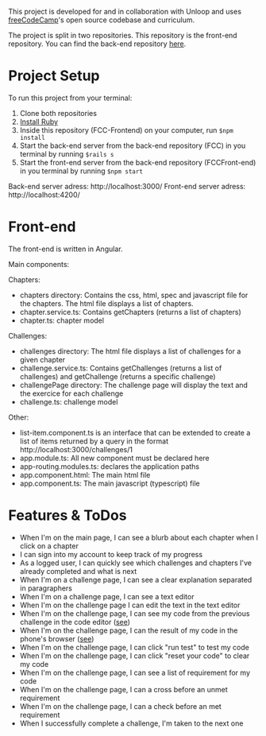 This project is developed for and in collaboration with Unloop and uses [freeCodeCamp](https://github.com/freeCodeCamp/freeCodeCamp)'s open source codebase and curriculum.

The project is split in two repositories. This repository is the front-end repository. You can find the back-end repository [here](https://github.com/Retropiaf/FCCFront-end).


# Project Setup

To run this project from your terminal:
1. Clone both repositories
2. [Install Ruby](https://www.ruby-lang.org/en/documentation/installation/)
3. Inside this repository (FCC-Frontend) on your computer, run `$npm install`
4. Start the back-end server from the back-end repository (FCC) in you terminal by running `$rails s`
5. Start the front-end server from the back-end repository (FCCFront-end) in you terminal by running `$npm start`

Back-end server adress: http://localhost:3000/
Front-end server adress: http://localhost:4200/

# Front-end

The front-end is written in Angular.

Main components:

Chapters:
* chapters directory: Contains the css, html, spec and javascript file for the chapters. The html file displays a list of chapters.
* chapter.service.ts: Contains getChapters (returns a list of chapters)
* chapter.ts: chapter model

Challenges:
* challenges directory: The html file displays a list of challenges for a given chapter
* challenge.service.ts: Contains getChallenges (returns a list of challenges) and getChallenge (returns a specific challenge)
* challengePage directory: The challenge page will display the text and the exercice for each challenge
* challenge.ts: challenge model

Other:
* list-item.component.ts is an interface that can be extended to create a list of items returned by a query in the format http://localhost:3000/challenges/1
* app.module.ts: All new component must be declared here
* app-routing.modules.ts: declares the application paths
* app.component.html: The main html file 
* app.component.ts: The main javascript (typescript) file 

# Features & ToDos
- When I'm on the main page, I can see a blurb about each chapter when I click on a chapter
- I can sign into my account to keep track of my progress
- As a logged user, I can quickly see which challenges and chapters I've already completed and what is next
- When I'm on a challenge page, I can see a clear explanation separated in paragraphers
- When I'm on a challenge page, I can see a text editor
- When I'm on the challenge page I can edit the text in the text editor
- When I'm on the challenge page, I can see my code from the previous challenge in the code editor ([see](https://www.freecodecamp.org/challenges/add-images-to-your-website))
- When I'm on the challenge page, I can the result of my code in the phone's browser ([see](https://www.freecodecamp.org/challenges/add-images-to-your-website))
- When I'm on the challenge page, I can click "run test" to test my code
- When I'm on the challenge page, I can click "reset your code" to clear my code
- When I'm on the challenge page, I can see a list of requirement for my code
- When I'm on the challenge page, I can a cross before an unmet requirement
- When I'm on the challenge page, I can a check before an met requirement
- When I successfully complete a challenge, I'm taken to the next one



